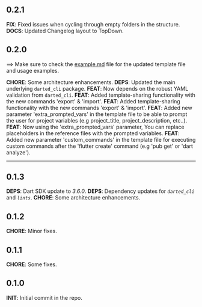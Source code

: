 ## 0.2.1
**FIX**: Fixed issues when cycling through empty folders in the structure.
**DOCS**: Updated Changelog layout to TopDown.

## 0.2.0
==> Make sure to check the [example.md](example\example.md) file for the updated template file and usage examples.

**CHORE**: Some architecture enhancements.
**DEPS**: Updated the main underlying `darted_cli` package.
**FEAT**: Now depends on the robust YAML validation from `darted_cli`.
**FEAT**: Added template-sharing functionality with the new commands 'export' & 'import'.
**FEAT**: Added template-sharing functionality with the new commands 'export' & 'import'.
**FEAT**: Added new parameter 'extra_prompted_vars' in the template file to be able to prompt the user for project variables (e.g project_title, project_description, etc..).
**FEAT**: Now using the 'extra_prompted_vars' parameter, You can replace placeholders in the reference files with the prompted variables.
**FEAT**: Added new parameter 'custom_commands' in the template file for executing custom commands after the 'flutter create' command (e.g 'pub get' or 'dart analyze').

----

## 0.1.3

**DEPS**: Dart SDK update to _3.6.0_.
**DEPS**: Dependency updates for _`darted_cli`_ and _`lints`_.
**CHORE**: Some architecture enhancements.

## 0.1.2

**CHORE**: Minor fixes.

## 0.1.1

**CHORE**: Some fixes.

## 0.1.0

**INIT**: Initial commit in the repo.

